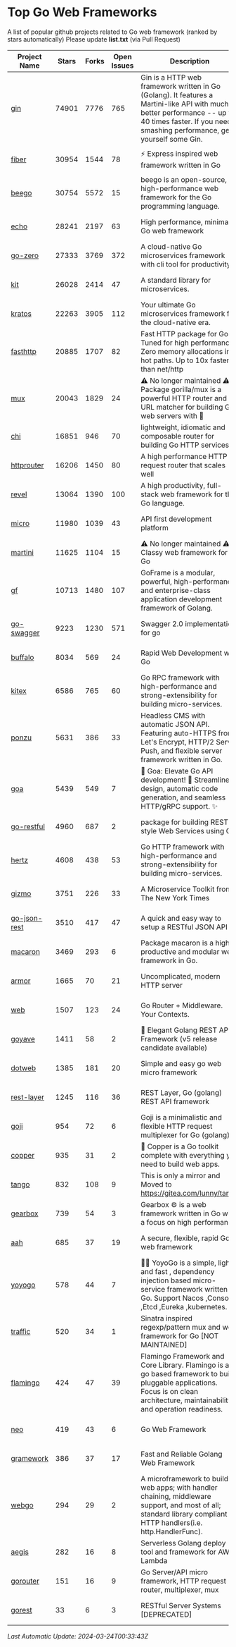 # Top Go Web Frameworks
A list of popular github projects related to Go web framework (ranked by stars automatically)
Please update **list.txt** (via Pull Request)

| Project Name | Stars | Forks | Open Issues | Description | Last Commit |
| ------------ | ----- | ----- | ----------- | ----------- | ----------- |
| [gin](https://github.com/gin-gonic/gin) | 74901 | 7776 | 765 | Gin is a HTTP web framework written in Go (Golang). It features a Martini-like API with much better performance -- up to 40 times faster. If you need smashing performance, get yourself some Gin. | 2024-03-23 14:09:02 |
| [fiber](https://github.com/gofiber/fiber) | 30954 | 1544 | 78 | ⚡️ Express inspired web framework written in Go | 2024-03-22 11:18:12 |
| [beego](https://github.com/beego/beego) | 30754 | 5572 | 15 | beego is an open-source, high-performance web framework for the Go programming language. | 2024-03-12 15:40:09 |
| [echo](https://github.com/labstack/echo) | 28241 | 2197 | 63 | High performance, minimalist Go web framework | 2024-03-21 21:42:16 |
| [go-zero](https://github.com/zeromicro/go-zero) | 27333 | 3769 | 372 | A cloud-native Go microservices framework with cli tool for productivity. | 2024-03-20 15:34:06 |
| [kit](https://github.com/go-kit/kit) | 26028 | 2414 | 47 | A standard library for microservices. | 2024-03-13 13:42:15 |
| [kratos](https://github.com/go-kratos/kratos) | 22263 | 3905 | 112 | Your ultimate Go microservices framework for the cloud-native era. | 2024-03-22 15:50:18 |
| [fasthttp](https://github.com/valyala/fasthttp) | 20885 | 1707 | 82 | Fast HTTP package for Go. Tuned for high performance. Zero memory allocations in hot paths. Up to 10x faster than net/http | 2024-03-06 10:13:58 |
| [mux](https://github.com/gorilla/mux) | 20043 | 1829 | 24 | ⚠️ No longer maintained ⚠️  Package gorilla/mux is a powerful HTTP router and URL matcher for building Go web servers with 🦍 | 2024-01-22 04:09:26 |
| [chi](https://github.com/go-chi/chi) | 16851 | 946 | 70 | lightweight, idiomatic and composable router for building Go HTTP services | 2024-02-17 00:24:11 |
| [httprouter](https://github.com/julienschmidt/httprouter) | 16206 | 1450 | 80 | A high performance HTTP request router that scales well | 2024-01-30 10:56:56 |
| [revel](https://github.com/revel/revel) | 13064 | 1390 | 100 | A high productivity, full-stack web framework for the Go language. | 2022-04-12 20:53:30 |
| [micro](https://github.com/micro/micro) | 11980 | 1039 | 43 | API first development platform | 2023-07-28 18:28:23 |
| [martini](https://github.com/go-martini/martini) | 11625 | 1104 | 15 | ⚠️ No longer maintained ⚠️  Classy web framework for Go | 2017-01-21 21:58:54 |
| [gf](https://github.com/gogf/gf) | 10713 | 1480 | 107 | GoFrame is a modular, powerful, high-performance and enterprise-class application development framework of Golang.  | 2024-03-21 13:57:33 |
| [go-swagger](https://github.com/go-swagger/go-swagger) | 9223 | 1230 | 571 | Swagger 2.0 implementation for go | 2024-03-19 18:32:54 |
| [buffalo](https://github.com/gobuffalo/buffalo) | 8034 | 569 | 24 | Rapid Web Development w/ Go | 2023-01-26 15:34:17 |
| [kitex](https://github.com/cloudwego/kitex) | 6586 | 765 | 60 | Go RPC framework with high-performance and strong-extensibility for building micro-services. | 2024-03-22 03:15:38 |
| [ponzu](https://github.com/ponzu-cms/ponzu) | 5631 | 386 | 33 | Headless CMS with automatic JSON API. Featuring auto-HTTPS from Let's Encrypt, HTTP/2 Server Push, and flexible server framework written in Go. | 2020-01-02 00:14:32 |
| [goa](https://github.com/goadesign/goa) | 5439 | 549 | 7 | 🌟 Goa: Elevate Go API development! 🚀 Streamlined design, automatic code generation, and seamless HTTP/gRPC support. ✨ | 2024-03-18 17:21:30 |
| [go-restful](https://github.com/emicklei/go-restful) | 4960 | 687 | 2 | package for building REST-style Web Services using Go | 2024-03-11 20:24:20 |
| [hertz](https://github.com/cloudwego/hertz) | 4608 | 438 | 53 | Go HTTP framework with high-performance and strong-extensibility for building micro-services. | 2024-03-10 11:34:39 |
| [gizmo](https://github.com/nytimes/gizmo) | 3751 | 226 | 33 | A Microservice Toolkit from The New York Times | 2021-04-30 15:27:05 |
| [go-json-rest](https://github.com/ant0ine/go-json-rest) | 3510 | 417 | 47 | A quick and easy way to setup a RESTful JSON API | 2017-09-13 04:12:08 |
| [macaron](https://github.com/go-macaron/macaron) | 3469 | 293 | 6 | Package macaron is a high productive and modular web framework in Go. | 2024-03-11 02:50:53 |
| [armor](https://github.com/labstack/armor) | 1665 | 70 | 21 | Uncomplicated, modern HTTP server | 2019-08-03 18:10:09 |
| [web](https://github.com/gocraft/web) | 1507 | 123 | 24 | Go Router + Middleware. Your Contexts. | 2019-02-07 15:06:52 |
| [goyave](https://github.com/go-goyave/goyave) | 1411 | 58 | 2 | 🍐 Elegant Golang REST API Framework (v5 release candidate available) | 2023-06-09 14:22:05 |
| [dotweb](https://github.com/devfeel/dotweb) | 1385 | 181 | 20 | Simple and easy go web micro framework | 2023-12-13 02:13:17 |
| [rest-layer](https://github.com/rs/rest-layer) | 1245 | 116 | 36 | REST Layer, Go (golang) REST API framework | 2021-09-30 23:58:01 |
| [goji](https://github.com/goji/goji) | 954 | 72 | 6 | Goji is a minimalistic and flexible HTTP request multiplexer for Go (golang) | 2019-01-26 23:58:29 |
| [copper](https://github.com/gocopper/copper) | 935 | 31 | 2 | 🚀‏‏‎    ‎‏‏‎‏‏‎‎‎‎‎‎Copper is a Go toolkit complete with everything you need to build web apps. | 2024-03-14 18:04:22 |
| [tango](https://github.com/lunny/tango) | 832 | 108 | 9 | This is only a mirror and Moved to https://gitea.com/lunny/tango | 2019-05-17 03:31:10 |
| [gearbox](https://github.com/gogearbox/gearbox) | 739 | 54 | 3 | Gearbox :gear: is a web framework written in Go with a focus on high performance | 2022-09-21 00:20:37 |
| [aah](https://github.com/go-aah/aah) | 685 | 37 | 19 | A secure, flexible, rapid Go web framework | 2020-09-02 02:31:20 |
| [yoyogo](https://github.com/yoyofx/yoyogo) | 578 | 44 | 7 | 🦄🌈 YoyoGo is a simple, light and fast , dependency injection based micro-service framework written in Go. Support Nacos ,Consoul ,Etcd ,Eureka ,kubernetes. | 2024-02-07 09:13:19 |
| [traffic](https://github.com/gravityblast/traffic) | 520 | 34 | 1 | Sinatra inspired regexp/pattern mux and web framework for Go [NOT MAINTAINED] | 2015-11-26 21:31:07 |
| [flamingo](https://github.com/i-love-flamingo/flamingo) | 424 | 47 | 39 | Flamingo Framework and Core Library. Flamingo is a go based framework to build pluggable applications. Focus is on clean architecture, maintainability and operation readiness. | 2024-03-14 15:05:45 |
| [neo](https://github.com/ivpusic/neo) | 419 | 43 | 6 | Go Web Framework | 2017-08-14 23:54:31 |
| [gramework](https://github.com/gramework/gramework) | 386 | 37 | 17 | Fast and Reliable Golang Web Framework | 2023-10-27 14:01:05 |
| [webgo](https://github.com/bnkamalesh/webgo) | 294 | 29 | 2 | A microframework to build web apps; with handler chaining, middleware support, and most of all; standard library compliant HTTP handlers(i.e. http.HandlerFunc). | 2023-03-08 16:03:21 |
| [aegis](https://github.com/tmaiaroto/aegis) | 282 | 16 | 8 | Serverless Golang deploy tool and framework for AWS Lambda | 2019-07-28 17:59:41 |
| [gorouter](https://github.com/vardius/gorouter) | 151 | 16 | 9 | Go Server/API micro framework, HTTP request router, multiplexer, mux | 2024-01-01 23:03:02 |
| [gorest](https://github.com/tideland/gorest) | 33 | 6 | 3 | RESTful Server Systems [DEPRECATED] | 2017-11-10 13:00:37 |

*Last Automatic Update: 2024-03-24T00:33:43Z*